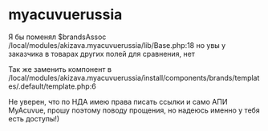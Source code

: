 # myacuvuerussia
Я бы поменял $brandsAssoc /local/modules/akizava.myacuvuerussia/lib/Base.php:18 но увы у заказчика в товарах других полей для сравнения, нет

Так же заменить компонент в /local/modules/akizava.myacuvuerussia/install/components/brands/templates/.default/template.php:6

Не уверен, что по НДА имею права писать ссылки и само АПИ MyAcuvue, прошу поэтому поводу прощения, но надеюсь именно у тебя есть доступы!)